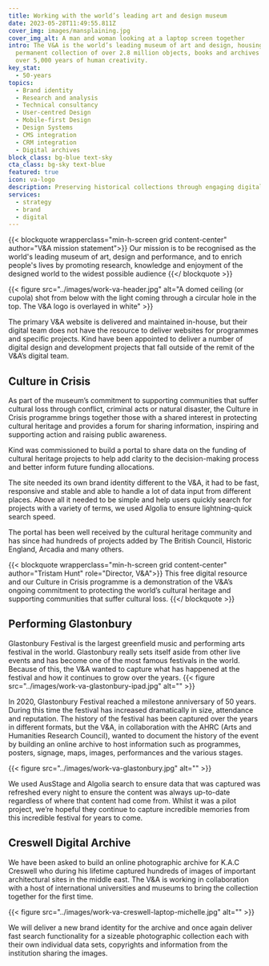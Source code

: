 ```yaml
---
title: Working with the world’s leading art and design museum
date: 2023-05-28T11:49:55.811Z
cover_img: images/mansplaining.jpg
cover_img_alt: A man and woman looking at a laptop screen together
intro: The V&A is the world’s leading museum of art and design, housing a
  permanent collection of over 2.8 million objects, books and archives that span
  over 5,000 years of human creativity.
key_stat:
  - 50-years
topics:
  - Brand identity
  - Research and analysis
  - Technical consultancy
  - User-centred Design
  - Mobile-first Design
  - Design Systems
  - CMS integration
  - CRM integration
  - Digital archives
block_class: bg-blue text-sky
cta_class: bg-sky text-blue
featured: true
icon: va-logo
description: Preserving historical collections through engaging digital archives
services:
  - strategy
  - brand
  - digital
---
```


{{< blockquote wrapperclass="min-h-screen grid content-center" author="V&A mission statement">}}
Our mission is to be recognised as the world's leading museum of art, design and performance, and to enrich people's lives by promoting research, knowledge and enjoyment of the designed world to the widest possible audience
{{</ blockquote >}}

{{< figure src="../images/work-va-header.jpg" alt="A domed ceiling (or cupola) shot from below with the light coming through a circular hole in the top. The V&A logo is overlayed in white" >}}

The primary V&A website is delivered and maintained in-house, but their digital team does not have the resource to deliver websites for programmes and specific projects. Kind have been appointed to deliver a number of digital design and development projects that fall outside of the remit of the V&A’s digital team.

## Culture in Crisis

As part of the museum’s commitment to supporting communities that suffer cultural loss through conflict, criminal acts or natural disaster, the Culture in Crisis programme brings together those with a shared interest in protecting cultural heritage and provides a forum for sharing information, inspiring and supporting action and raising public awareness.

Kind was commissioned to build a portal to share data on the funding of cultural heritage projects to help add clarity to the decision-making process and better inform future funding allocations.

The site needed its own brand identity different to the V&A, it had to be fast, responsive and stable and able to handle a lot of data input from different places. Above all it needed to be simple and help users quickly search for projects with a variety of terms, we used Algolia to ensure lightning-quick search speed.

The portal has been well received by the cultural heritage community and has since had hundreds of projects added by The British Council, Historic England, Arcadia and many others.

{{< blockquote wrapperclass="min-h-screen grid content-center" author="Tristam Hunt" role="Director, V&A">}}
This free digital resource and our Culture in Crisis programme is a demonstration of the V&A’s ongoing commitment to protecting the world’s cultural heritage and supporting communities that suffer cultural loss.
{{</ blockquote >}}

## Performing Glastonbury

Glastonbury Festival is the largest greenfield music and performing arts festival in the world. Glastonbury really sets itself aside from other live events and has become one of the most famous festivals in the world. Because of this, the V&A wanted to capture what has happened at the festival and how it continues to grow over the years.
{{< figure src="../images/work-va-glastonbury-ipad.jpg" alt="" >}}

In 2020, Glastonbury Festival reached a milestone anniversary of 50 years. During this time the festival has increased dramatically in size, attendance and reputation. The history of the festival has been captured over the years in different formats, but the V&A, in collaboration with the AHRC (Arts and Humanities Research Council), wanted to document the history of the event by building an online archive to host information such as programmes, posters, signage, maps, images, performances and the various stages.

{{< figure src="../images/work-va-glastonbury.jpg" alt="" >}}

We used AusStage and Algolia search to ensure data that was captured was refreshed every night to ensure the content was always up-to-date regardless of where that content had come from. Whilst it was a pilot project, we’re hopeful they continue to capture incredible memories from this incredible festival for years to come.

## Creswell Digital Archive

We have been asked to build an online photographic archive for K.A.C Creswell who during his lifetime captured hundreds of images of important architectural sites in the middle east. The V&A is working in collaboration with a host of international universities and museums to bring the collection together for the first time. 

{{< figure src="../images/work-va-creswell-laptop-michelle.jpg" alt="" >}}

We will deliver a new brand identity for the archive and once again deliver fast search functionality for a sizeable photographic collection each with their own individual data sets, copyrights and information from the institution sharing the images.
